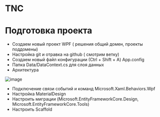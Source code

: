 # TNC

# Подготовка проекта

- Создаем новый проект WPF ( решения общий домен, проекты поддомены)
- Настройка git и отравка на github ( смотрим ветку)
- Создаем новый файл конфигурации (Сtrl + Shift + A) App.config
- Папка Data/DataContext.cs  для слоя данных
- Архитектура

![image](https://user-images.githubusercontent.com/26972859/217573979-2a7fbde0-94f8-4110-a323-fc1d644038f1.png)

- Подключение связи событий и команд  Microsoft.Xaml.Behaviors.Wpf
- Настройка MaterialDesign
- Настроить миграции (Microsoft.EntityFrameworkCore.Design, Microsoft.EntityFrameworkCore.Tools)
- Настроить Scaffold
